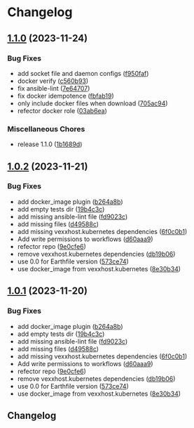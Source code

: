 # Changelog

## [1.1.0](https://github.com/vexxhost/ansible-collection-containers/compare/v1.0.2...v1.1.0) (2023-11-24)


### Bug Fixes

* add socket file and daemon configs ([f950faf](https://github.com/vexxhost/ansible-collection-containers/commit/f950faf94506412055b936cf58643e170a453f38))
* docker verify ([c560b93](https://github.com/vexxhost/ansible-collection-containers/commit/c560b936a43533a389fca53ad4434487abd57db2))
* fix ansible-lint ([7e64707](https://github.com/vexxhost/ansible-collection-containers/commit/7e647070dd48204b68389ae66a531e2d25719bc9))
* fix docker idempotence ([fbfab19](https://github.com/vexxhost/ansible-collection-containers/commit/fbfab199a33766451bdd0dd50b5033936c00673b))
* only include docker files when download ([705ac94](https://github.com/vexxhost/ansible-collection-containers/commit/705ac94ccdeff296622432a2cb59bfd837d5a70e))
* refector docker role ([03ab6ea](https://github.com/vexxhost/ansible-collection-containers/commit/03ab6ead9b29b5fb98ee85f96e7f3f31c58aa081))


### Miscellaneous Chores

* release 1.1.0 ([1b1689d](https://github.com/vexxhost/ansible-collection-containers/commit/1b1689d286e2063b22e09091e9f95cf85ec12010))

## [1.0.2](https://github.com/vexxhost/ansible-collection-containers/compare/v1.0.1...v1.0.2) (2023-11-21)


### Bug Fixes

* add docker_image plugin ([b264a8b](https://github.com/vexxhost/ansible-collection-containers/commit/b264a8b4c102708a2a346b3d5cdd9de0d1abf5e5))
* add empty tests dir ([19b4c3c](https://github.com/vexxhost/ansible-collection-containers/commit/19b4c3c2de81f352a7290113f2154952607ff3f6))
* add missing ansible-lint file ([fd9023c](https://github.com/vexxhost/ansible-collection-containers/commit/fd9023c477574c9466e537bf6150281ed12571f6))
* add missing files ([d49588c](https://github.com/vexxhost/ansible-collection-containers/commit/d49588c8ebf86140f663507bd3f87ea802bff15d))
* add missing vexxhost.kubernetes dependencies ([6f0c0b1](https://github.com/vexxhost/ansible-collection-containers/commit/6f0c0b1feb2652695e46e06580838dea11f9e3b7))
* Add write permissions to workflows ([d60aaa9](https://github.com/vexxhost/ansible-collection-containers/commit/d60aaa9b16167fb11f2d8db36ec0fa6985423333))
* refector repo ([9e0cfe6](https://github.com/vexxhost/ansible-collection-containers/commit/9e0cfe6f0e33ef5be4f15994912d4200f7a52fbe))
* remove vexxhost.kubernetes dependencies ([db19b06](https://github.com/vexxhost/ansible-collection-containers/commit/db19b06d9cb9ff367bd345ed15ddcb5d7a09eb96))
* use 0.0 for Earthfile version ([573ce74](https://github.com/vexxhost/ansible-collection-containers/commit/573ce748886d9c9dac21fd9b4e75d40d5a6b5741))
* use docker_image from vexxhost.kubernetes ([8e30b34](https://github.com/vexxhost/ansible-collection-containers/commit/8e30b34c8da7854db7efb385928ed714eec02ba1))

## [1.0.1](https://github.com/vexxhost/ansible-collection-containers/compare/v1.0.0...v1.0.1) (2023-11-20)


### Bug Fixes

* add docker_image plugin ([b264a8b](https://github.com/vexxhost/ansible-collection-containers/commit/b264a8b4c102708a2a346b3d5cdd9de0d1abf5e5))
* add empty tests dir ([19b4c3c](https://github.com/vexxhost/ansible-collection-containers/commit/19b4c3c2de81f352a7290113f2154952607ff3f6))
* add missing ansible-lint file ([fd9023c](https://github.com/vexxhost/ansible-collection-containers/commit/fd9023c477574c9466e537bf6150281ed12571f6))
* add missing files ([d49588c](https://github.com/vexxhost/ansible-collection-containers/commit/d49588c8ebf86140f663507bd3f87ea802bff15d))
* add missing vexxhost.kubernetes dependencies ([6f0c0b1](https://github.com/vexxhost/ansible-collection-containers/commit/6f0c0b1feb2652695e46e06580838dea11f9e3b7))
* Add write permissions to workflows ([d60aaa9](https://github.com/vexxhost/ansible-collection-containers/commit/d60aaa9b16167fb11f2d8db36ec0fa6985423333))
* refector repo ([9e0cfe6](https://github.com/vexxhost/ansible-collection-containers/commit/9e0cfe6f0e33ef5be4f15994912d4200f7a52fbe))
* remove vexxhost.kubernetes dependencies ([db19b06](https://github.com/vexxhost/ansible-collection-containers/commit/db19b06d9cb9ff367bd345ed15ddcb5d7a09eb96))
* use 0.0 for Earthfile version ([573ce74](https://github.com/vexxhost/ansible-collection-containers/commit/573ce748886d9c9dac21fd9b4e75d40d5a6b5741))
* use docker_image from vexxhost.kubernetes ([8e30b34](https://github.com/vexxhost/ansible-collection-containers/commit/8e30b34c8da7854db7efb385928ed714eec02ba1))

## Changelog
